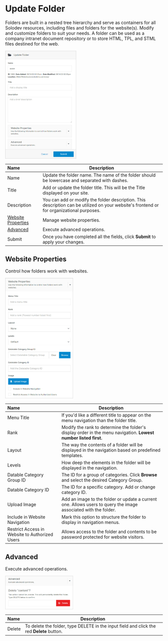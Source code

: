 # Update Folder 

Folders are built in a nested tree hierarchy and serve as containers for all Solodev resources, including files and folders for the website(s). Modify and customize folders to suit your needs. A folder can be used as a company intranet document repository or to store HTML, TPL, and STML files destined for the web.

<p><img src="../../../../images/folders/update-folder.jpg" alt="Update Folder Modal" style="width: 45%;"></p>

**Name** | **Description**
:--- | ---
Name | Update the folder name. The name of the folder should be lowercase and separated with dashes.
Title | Add or update the folder title. This will be the Title displayed on your site. 
Description | You can add or modify the folder description. This description can be utilized on your website's frontend or<br> for organizational purposes.
[Website Properties](/workspace/websites/folders/update-folder/#website-properties) | Manage website properties.
[Advanced](/workspace/websites/folders/update-folder/#advanced) | Execute advanced operations.
Submit | Once you have completed all the fields, click **Submit** to apply your changes.

## Website Properties

Control how folders work with websites.

<p><img src="../../../../images/folders/website-properties.jpg" alt="Website Properties Accordion" style="width: 43%;"></p>

**Name** | **Description**
:--- | ---
Menu Title | If you'd like a different title to appear on the menu navigation than the folder title.
Rank | Modify the rank to determine the folder's display order in the menu navigation. **Lowest number listed first.**
Layout | The way the contents of a folder will be displayed in the navigation based on predefined templates. 
Levels | How deep the elements in the folder will be displayed in the navigation.
Datable Category Group ID | The ID for a group of categories. Click **Browse** and select the desired Category Group.
Datable Category ID | The ID for a specific category. Add or change category ID.
Upload Image | Add an image to the folder or update a current one. Allows users to query the image associated with the folder.
Include in Website Navigation | Mark this option to structure the folder to display in navigation menus.
Restrict Access in Website to Authorized Users | Allows access to the folder and contents to be password protected for website visitors.

## Advanced

Execute advanced operations.

<p><img src="../../../../images/folders/advanced.jpg" alt="Advanced Accordion" style="width: 43%;"></p>

**Name** | **Description**
:--- | ---
Delete | To delete the folder, type DELETE in the input field and click the red **Delete** button.